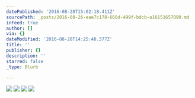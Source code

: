 ```yaml
---
datePublished: '2016-08-28T15:02:18.411Z'
sourcePath: _posts/2016-08-26-eae7c178-660d-499f-bdcb-a16151657090.md
inFeed: true
author: []
via: {}
dateModified: '2016-08-28T14:25:48.377Z'
title: ''
publisher: {}
description: ''
starred: false
_type: Blurb

---
```

![](https://the-grid-user-content.s3-us-west-2.amazonaws.com/39fe9b79-6fe4-4810-8885-3f88635fe5c2.jpg)
![](https://the-grid-user-content.s3-us-west-2.amazonaws.com/dffbd278-5325-499a-be4c-3a95df400f0f.jpg)
![](https://imgflo.herokuapp.com/graph/vahj1ThiexotieMo/1a3fefa11ae12ce506b1bf37f506ddd7/croprotate.jpg?cropheight=2348&cropwidth=3525&degrees=0&input=https%3A%2F%2Fthe-grid-user-content.s3-us-west-2.amazonaws.com%2F0a7dc884-37e9-44dc-91ee-6d6f97602f83.jpg&x=0&y=0)
![](https://the-grid-user-content.s3-us-west-2.amazonaws.com/a7b5b7ec-55bc-499f-8bbc-12abf7c40d67.jpg)